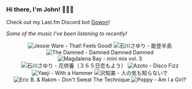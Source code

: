 ### Hi there, I'm John! 🏄🏻‍♂️

Check out my Last.fm Discord bot [Gowon](http://gowon.ca)!

_Some of the music I've been listening to recently!_


<!-- lastfm -->
<p align="center"><img src="https://lastfm.freetls.fastly.net/i/u/64s/2cb92806ea630ccaf0a713808a20bc4e.jpg" title="Jessie Ware - That! Feels Good!"> <img src="https://lastfm.freetls.fastly.net/i/u/64s/481e6652fb171e8aeddaab354cd496e8.jpg" title="石川さゆり - 能登半島"> <img src="https://lastfm.freetls.fastly.net/i/u/64s/7830627d4e434ab3912f6c58cca47b73.png" title="The Damned - Damned Damned Damned"> <img src="https://lastfm.freetls.fastly.net/i/u/64s/c4407904c1910709ca094a4d18dc2e7b.jpg" title="Magdalena Bay - mini mix vol. 3"> <img src="https://lastfm.freetls.fastly.net/i/u/64s/848caf70366af68467a4b080b3b80257.png" title="石川さゆり - 花供養（３６５日恋もよう）"> <img src="https://lastfm.freetls.fastly.net/i/u/64s/69aa65fed95c7c76e4686a44eb8536c7.png" title="Azoto - Disco Fizz"> <img src="https://lastfm.freetls.fastly.net/i/u/64s/1df9c4d71653f3bb17d6f3a13913de52.jpg" title="Yaeji - With a Hammer"> <img src="https://lastfm.freetls.fastly.net/i/u/64s/858193198e103836e4ba800bb65689be.jpg" title="沢知美 - 人の気も知らないで"> <img src="https://lastfm.freetls.fastly.net/i/u/64s/f4082677814e4516a8a6a360eef24df0.jpg" title="Eric B. & Rakim - Don't Sweat The Technique"> <img src="https://lastfm.freetls.fastly.net/i/u/64s/000bb38a007a410a4951ba1d044f60a2.jpg" title="Poppy - Am I a Girl?"> </p>
